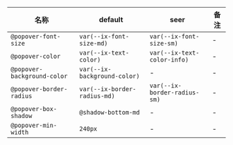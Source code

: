 | 名称 | default | seer | 备注 |
| --- | --- | --- | --- |
| `@popover-font-size` | `var(--ix-font-size-md)` | `var(--ix-font-size-sm)` | - |
| `@popover-color` | `var(--ix-text-color)` | `var(--ix-text-color-info)` | - |
| `@popover-background-color` | `var(--ix-background-color)` | - | - |
| `@popover-border-radius` | `var(--ix-border-radius-md)` | `var(--ix-border-radius-sm)` | - |
| `@popover-box-shadow` | `@shadow-bottom-md` | - | - |
| `@popover-min-width` | `240px` | - | - |
